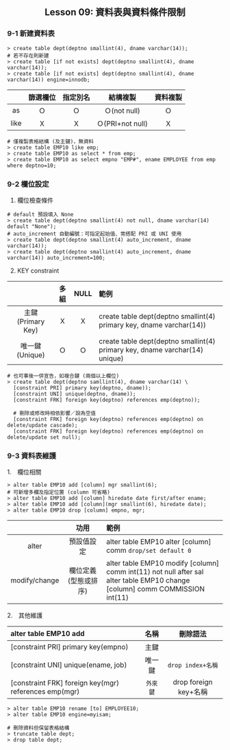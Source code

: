 <h2 align="center">Lesson 09: 資料表與資料條件限制</h2>

### 9-1 新建資料表
```mysql
> create table dept(deptno smallint(4), dname varchar(14));
# 若不存在則新建
> create table [if not exists] dept(deptno smallint(4), dname varchar(14));
> create table [if not exists] dept(deptno smallint(4), dname varchar(14)) engine=innodb;
```

| | 篩選欄位 | 指定別名 | 結構複製 | 資料複製 |
| :---: | :---: | :---: | :---: | :---: |
| as | Ｏ | Ｏ | Ｏ(not null) | Ｏ |
| like | Ｘ | Ｘ | Ｏ(PRI+not null) | Ｘ |

```mysql
# 僅複製表格結構 (及主鍵)，無資料
> create table EMP10 like emp;
> create table EMP10 as select * from emp;
> create table EMP10 as select empno "EMP#", ename EMPLOYEE from emp where deptno=10;
```

### 9-2 欄位設定
1. 欄位檢查條件
```mysql
# default 預設填入 None
> create table dept(deptno smallint(4) not null, dname varchar(14) default "None");
# auto_increment 自動編號：可指定起始值、常搭配 PRI 或 UNI 使用
> create table dept(deptno smallint(4) auto_increment, dname varchar(14));
> create table dept(deptno smallint(4) auto_increment, dname varchar(14)) auto_increment=100;
```

2. KEY constraint

| | 多組 |  NULL | 範例 |
| :---: | :---: | :---: | :--- |
| 主鍵 (Primary Key) | Ｘ | Ｘ | create table dept(deptno smallint(4) primary key, dname varchar(14)) |
| 唯一鍵 (Unique) | Ｏ | Ｏ | create table dept(deptno smallint(4) primary key, dname varchar(14) unique) |

```mysql
# 也可事後一併宣告，如複合鍵 (兩個以上欄位)
> create table dept(deptno samllint(4), dname varchar(14) \
  [constraint PRI] primary key(deptno, dname));
  [constraint UNI] unique(deptno, dname));
  [constraint FRK] foreign key(deptno) references emp(deptno));
  
  # 刪除或修改時相依影響／設為空值
  [constraint FRK] foreign key(deptno) references emp(deptno) on delete/update cascade);
  [constraint FRK] foreign key(deptno) references emp(deptno) on delete/update set null);
```

### 9-3 資料表維護
1.　欄位相關
```mysql
> alter table EMP10 add [column] mgr smallint(6);
# 可新增多欄及指定位置 (column 可省略)
> alter table EMP10 add [column] hiredate date first/after ename;
> alter table EMP10 add [column](mgr smallint(6), hiredate date);
> alter table EMP10 drop [column] empno, mgr;
```

| | 功用 | 範例 |
| :---: | :---: | :--- |
| alter | 預設值設定 | alter table EMP10 alter [column] comm `drop/set default 0` |
| modify/change | 欄位定義 (型態或排序) | alter table EMP10 modify [column] comm int(11) not null after sal<br>alter table EMP10 change [column] comm COMMISSION int(11) |

2.　其他維護

| alter table EMP10 add | 名稱 | 刪除語法 |
| :--- | :---: | :---: |
| [constraint PRI] primary key(empno) | 主鍵 | |
| [constraint UNI] unique(ename, job) | 唯一鍵 | `drop index+名稱` |
| [constraint FRK] foreign key(mgr) references emp(mgr) | `外來鍵` | drop foreign key+名稱 |

```mysql
> alter table EMP10 rename [to] EMPLOYEE10;
> alter table EMP10 engine=myisam;
 
# 刪除資料但保留表格結構
> truncate table dept;
> drop table dept;
```
